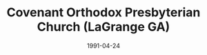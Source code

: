 ---
date: &id001 1991-04-24
end_date: null
location:
  address: 118 Church Street
  city: LaGrange
  state: GA
minister:
- end: 1993-01-01
  name: Timothy Power
  start: 1991-01-01
  type: Pastor
- end: null
  name: A. Boyd Miller
  start: 1994-01-01
  type: Pastor
ministers:
- Timothy Power
- A. Boyd Miller
name: Covenant Orthodox Presbyterian Church
names:
- end: null
  name: Covenant Orthodox Presbyterian Church
  start: 1991-04-24
origination_date: *id001
raw_data: 'GA    LaGrange


  Covenant Orthodox Presbyterian Church  (April 24, 1991- )

  118 Church Street

  Pastors: Timothy Power, 1991-93

  A. Boyd Miller, 1994

  '
received_from: null
states:
- GA
status:
  active: true
  end_date: null
  reason: null
  received_from: null
  withdrawal_to: null
title: Covenant Orthodox Presbyterian Church (LaGrange GA)
year_established:
- 1991

---
